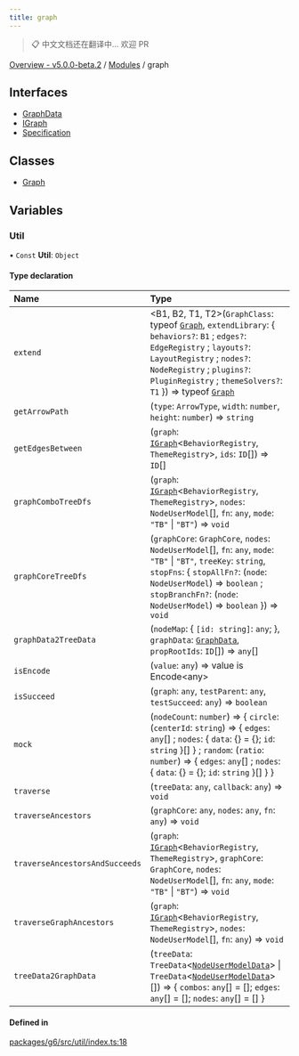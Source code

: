 ```yaml
---
title: graph
---
```


> 📋 中文文档还在翻译中... 欢迎 PR

[Overview - v5.0.0-beta.2](../README.zh.md) / [Modules](../modules.zh.md) / graph

## Interfaces

- [GraphData](../interfaces/graph/GraphData.zh.md)
- [IGraph](../interfaces/graph/IGraph.zh.md)
- [Specification](../interfaces/graph/Specification.zh.md)

## Classes

- [Graph](../classes/graph/Graph.zh.md)

## Variables

### Util

• `Const` **Util**: `Object`

#### Type declaration

| Name                           | Type                                                                                                                                                                                                                                                                                                                   |
| :----------------------------- | :--------------------------------------------------------------------------------------------------------------------------------------------------------------------------------------------------------------------------------------------------------------------------------------------------------------------- |
| `extend`                       | <B1, B2, T1, T2\>(`GraphClass`: typeof [`Graph`](../classes/graph/Graph.zh.md), `extendLibrary`: { `behaviors?`: `B1` ; `edges?`: `EdgeRegistry` ; `layouts?`: `LayoutRegistry` ; `nodes?`: `NodeRegistry` ; `plugins?`: `PluginRegistry` ; `themeSolvers?`: `T1` }) => typeof [`Graph`](../classes/graph/Graph.zh.md) |
| `getArrowPath`                 | (`type`: `ArrowType`, `width`: `number`, `height`: `number`) => `string`                                                                                                                                                                                                                                               |
| `getEdgesBetween`              | (`graph`: [`IGraph`](../interfaces/graph/IGraph.zh.md)<`BehaviorRegistry`, `ThemeRegistry`\>, `ids`: `ID`[]) => `ID`[]                                                                                                                                                                                                 |
| `graphComboTreeDfs`            | (`graph`: [`IGraph`](../interfaces/graph/IGraph.zh.md)<`BehaviorRegistry`, `ThemeRegistry`\>, `nodes`: `NodeUserModel`[], `fn`: `any`, `mode`: `"TB"` \| `"BT"`) => `void`                                                                                                                                             |
| `graphCoreTreeDfs`             | (`graphCore`: `GraphCore`, `nodes`: `NodeUserModel`[], `fn`: `any`, `mode`: `"TB"` \| `"BT"`, `treeKey`: `string`, `stopFns`: { `stopAllFn?`: (`node`: `NodeUserModel`) => `boolean` ; `stopBranchFn?`: (`node`: `NodeUserModel`) => `boolean` }) => `void`                                                            |
| `graphData2TreeData`           | (`nodeMap`: { `[id: string]`: `any`; }, `graphData`: [`GraphData`](../interfaces/graph/GraphData.zh.md), `propRootIds`: `ID`[]) => `any`[]                                                                                                                                                                             |
| `isEncode`                     | (`value`: `any`) => value is Encode<any\>                                                                                                                                                                                                                                                                              |
| `isSucceed`                    | (`graph`: `any`, `testParent`: `any`, `testSucceed`: `any`) => `boolean`                                                                                                                                                                                                                                               |
| `mock`                         | (`nodeCount`: `number`) => { `circle`: (`centerId`: `string`) => { `edges`: `any`[] ; `nodes`: { `data`: {} = {}; `id`: `string` }[] } ; `random`: (`ratio`: `number`) => { `edges`: `any`[] ; `nodes`: { `data`: {} = {}; `id`: `string` }[] } }                                                                      |
| `traverse`                     | (`treeData`: `any`, `callback`: `any`) => `void`                                                                                                                                                                                                                                                                       |
| `traverseAncestors`            | (`graphCore`: `any`, `nodes`: `any`, `fn`: `any`) => `void`                                                                                                                                                                                                                                                            |
| `traverseAncestorsAndSucceeds` | (`graph`: [`IGraph`](../interfaces/graph/IGraph.zh.md)<`BehaviorRegistry`, `ThemeRegistry`\>, `graphCore`: `GraphCore`, `nodes`: `NodeUserModel`[], `fn`: `any`, `mode`: `"TB"` \| `"BT"`) => `void`                                                                                                                   |
| `traverseGraphAncestors`       | (`graph`: [`IGraph`](../interfaces/graph/IGraph.zh.md)<`BehaviorRegistry`, `ThemeRegistry`\>, `nodes`: `NodeUserModel`[], `fn`: `any`) => `void`                                                                                                                                                                       |
| `treeData2GraphData`           | (`treeData`: `TreeData`<[`NodeUserModelData`](../interfaces/item/NodeUserModelData.zh.md)\> \| `TreeData`<[`NodeUserModelData`](../interfaces/item/NodeUserModelData.zh.md)\>[]) => { `combos`: `any`[] = []; `edges`: `any`[] = []; `nodes`: `any`[] = [] }                                                           |

#### Defined in

[packages/g6/src/util/index.ts:18](https://github.com/antvis/G6/blob/61e525e59b/packages/g6/src/util/index.ts#L18)
